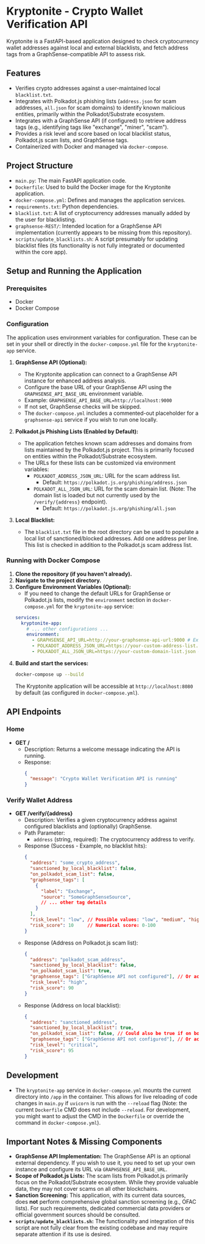 # Kryptonite - Crypto Wallet Verification API

Kryptonite is a FastAPI-based application designed to check cryptocurrency wallet addresses against local and external blacklists, and fetch address tags from a GraphSense-compatible API to assess risk.

## Features

*   Verifies crypto addresses against a user-maintained local `blacklist.txt`.
*   Integrates with Polkadot.js phishing lists (`address.json` for scam addresses, `all.json` for scam domains) to identify known malicious entities, primarily within the Polkadot/Substrate ecosystem.
*   Integrates with a GraphSense API (if configured) to retrieve address tags (e.g., identifying tags like "exchange", "miner", "scam").
*   Provides a risk level and score based on local blacklist status, Polkadot.js scam lists, and GraphSense tags.
*   Containerized with Docker and managed via `docker-compose`.

## Project Structure

*   `main.py`: The main FastAPI application code.
*   `Dockerfile`: Used to build the Docker image for the Kryptonite application.
*   `docker-compose.yml`: Defines and manages the application services.
*   `requirements.txt`: Python dependencies.
*   `blacklist.txt`: A list of cryptocurrency addresses manually added by the user for blacklisting.
*   `graphsense-REST/`: Intended location for a GraphSense API implementation (currently appears to be missing from this repository).
*   `scripts/update_blacklists.sh`: A script presumably for updating blacklist files (its functionality is not fully integrated or documented within the core app).

## Setup and Running the Application

### Prerequisites

*   Docker
*   Docker Compose

### Configuration

The application uses environment variables for configuration. These can be set in your shell or directly in the `docker-compose.yml` file for the `kryptonite-app` service.

1.  **GraphSense API (Optional):**
    *   The Kryptonite application can connect to a GraphSense API instance for enhanced address analysis.
    *   Configure the base URL of your GraphSense API using the `GRAPHSENSE_API_BASE_URL` environment variable.
    *   Example: `GRAPHSENSE_API_BASE_URL=http://localhost:9000`
    *   If not set, GraphSense checks will be skipped.
    *   The `docker-compose.yml` includes a commented-out placeholder for a `graphsense-api` service if you wish to run one locally.

2.  **Polkadot.js Phishing Lists (Enabled by Default):**
    *   The application fetches known scam addresses and domains from lists maintained by the Polkadot.js project. This is primarily focused on entities within the Polkadot/Substrate ecosystem.
    *   The URLs for these lists can be customized via environment variables:
        *   `POLKADOT_ADDRESS_JSON_URL`: URL for the scam address list.
            *   Default: `https://polkadot.js.org/phishing/address.json`
        *   `POLKADOT_ALL_JSON_URL`: URL for the scam domain list. (Note: The domain list is loaded but not currently used by the `/verify/{address}` endpoint).
            *   Default: `https://polkadot.js.org/phishing/all.json`

3.  **Local Blacklist:**
    *   The `blacklist.txt` file in the root directory can be used to populate a local list of sanctioned/blocked addresses. Add one address per line. This list is checked in addition to the Polkadot.js scam address list.

### Running with Docker Compose

1.  **Clone the repository (if you haven't already).**
2.  **Navigate to the project directory.**
3.  **Configure Environment Variables (Optional):**
    *   If you need to change the default URLs for GraphSense or Polkadot.js lists, modify the `environment` section in `docker-compose.yml` for the `kryptonite-app` service:
    ```yaml
    services:
      kryptonite-app:
        # ... other configurations ...
        environment:
          - GRAPHSENSE_API_URL=http://your-graphsense-api-url:9000 # Example
          - POLKADOT_ADDRESS_JSON_URL=https://your-custom-address-list.json # Example
          - POLKADOT_ALL_JSON_URL=https://your-custom-domain-list.json # Example
    ```
4.  **Build and start the services:**
    ```bash
    docker-compose up --build
    ```
    The Kryptonite application will be accessible at `http://localhost:8080` by default (as configured in `docker-compose.yml`).

## API Endpoints

### Home

*   **GET /**
    *   Description: Returns a welcome message indicating the API is running.
    *   Response:
        ```json
        {
          "message": "Crypto Wallet Verification API is running"
        }
        ```

### Verify Wallet Address

*   **GET /verify/{address}**
    *   Description: Verifies a given cryptocurrency address against configured blacklists and (optionally) GraphSense.
    *   Path Parameter:
        *   `address` (string, required): The cryptocurrency address to verify.
    *   Response (Success - Example, no blacklist hits):
        ```json
        {
          "address": "some_crypto_address",
          "sanctioned_by_local_blacklist": false,
          "on_polkadot_scam_list": false,
          "graphsense_tags": [
            {
              "label": "Exchange",
              "source": "SomeGraphSenseSource",
              // ... other tag details
            }
          ],
          "risk_level": "low", // Possible values: "low", "medium", "high", "critical"
          "risk_score": 10     // Numerical score: 0-100
        }
        ```
    *   Response (Address on Polkadot.js scam list):
        ```json
        {
          "address": "polkadot_scam_address",
          "sanctioned_by_local_blacklist": false,
          "on_polkadot_scam_list": true,
          "graphsense_tags": ["GraphSense API not configured"], // Or actual tags if API is configured
          "risk_level": "high", 
          "risk_score": 90
        }
        ```
    *   Response (Address on local blacklist):
        ```json
        {
          "address": "sanctioned_address",
          "sanctioned_by_local_blacklist": true,
          "on_polkadot_scam_list": false, // Could also be true if on both
          "graphsense_tags": ["GraphSense API not configured"], // Or actual tags
          "risk_level": "critical",
          "risk_score": 95
        }
        ```

## Development

*   The `kryptonite-app` service in `docker-compose.yml` mounts the current directory into `/app` in the container. This allows for live reloading of code changes in `main.py` if `uvicorn` is run with the `--reload` flag (Note: the current `Dockerfile` CMD does not include `--reload`. For development, you might want to adjust the CMD in the `Dockerfile` or override the command in `docker-compose.yml`).

## Important Notes & Missing Components

*   **GraphSense API Implementation:** The GraphSense API is an optional external dependency. If you wish to use it, you need to set up your own instance and configure its URL via `GRAPHSENSE_API_BASE_URL`.
*   **Scope of Polkadot.js Lists:** The scam lists from Polkadot.js primarily focus on the Polkadot/Substrate ecosystem. While they provide valuable data, they may not cover scams on all other blockchains.
*   **Sanction Screening:** This application, with its current data sources, does **not** perform comprehensive global sanction screening (e.g., OFAC lists). For such requirements, dedicated commercial data providers or official government sources should be consulted.
*   **`scripts/update_blacklists.sh`:** The functionality and integration of this script are not fully clear from the existing codebase and may require separate attention if its use is desired.

```
